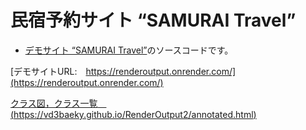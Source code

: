 # 民宿予約サイト “SAMURAI Travel”

* [デモサイト “SAMURAI Travel”](https://renderoutput.onrender.com/)のソースコードです。

[デモサイトURL:　https://renderoutput.onrender.com/](https://renderoutput.onrender.com/)

[クラス図，クラス一覧　(https://vd3baeky.github.io/RenderOutput2/annotated.html)](https://vd3baeky.github.io/RenderOutput2/annotated.html)




